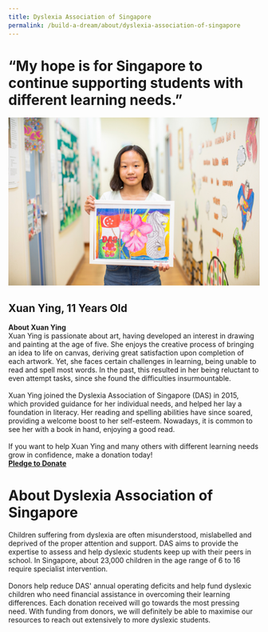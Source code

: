 ```yaml
---
title: Dyslexia Association of Singapore
permalink: /build-a-dream/about/dyslexia-association-of-singapore
---
```


# “My hope is for Singapore to continue supporting students with different learning needs.”  
<a href="https://www.giving.sg/campaigns/Build_a_Dream_Dyslexia_Association_of_Singapore"> <img src="/images/BaDDyslexiaAssociation.jpg"/></a>
## Xuan Ying, 11 Years Old
**About Xuan Ying**<br>
Xuan Ying is passionate about art, having developed an interest in drawing and painting at the age of five. She enjoys the creative process of bringing an idea to life on canvas, deriving great satisfaction upon completion of each artwork. Yet, she faces certain challenges in learning, being unable to read and spell most words. In the past, this resulted in her being reluctant to even attempt tasks, since she found the difficulties insurmountable. 
<br>
<br>
Xuan Ying joined the Dyslexia Association of Singapore (DAS) in 2015, which provided guidance for her individual needs, and helped her lay a foundation in literacy. Her reading and spelling abilities have since soared, providing a welcome boost to her self-esteem. Nowadays, it is common to see her with a book in hand, enjoying a good read.
<br>
<br>
If you want to help Xuan Ying and many others with different learning needs grow in confidence, make a donation today!<font color="orangered"><b><br><a href="https://www.giving.sg/campaigns/Build_a_Dream_Dyslexia_Association_of_Singapore">Pledge to Donate</a></b></font>
<br>
      
# About Dyslexia Association of Singapore 
  
Children suffering from dyslexia are often misunderstood, mislabelled and deprived of the proper attention and support. DAS aims to provide the expertise to assess and help dyslexic students keep up with their peers in school. In Singapore, about 23,000 children in the age range of 6 to 16 require specialist intervention. 
<br>
<br>
Donors help reduce DAS' annual operating deficits and help fund dyslexic children who need financial assistance in overcoming their learning differences. Each donation received will go towards the most pressing need. With funding from donors, we will definitely be able to maximise our resources to reach out extensively to more dyslexic students.

